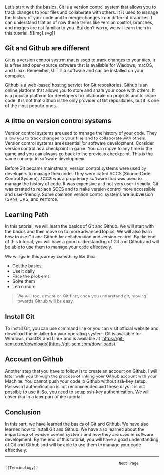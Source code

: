 
Let’s start with the basics. Git is a version control system that allows you to track changes to your files and collaborate with others. It is used to manage the history of your code and to merge changes from different branches. I can understand that as of now these terms like version control, branches, and merges are not familiar to you. But don’t worry, we will learn them in this tutorial.
![[img1.svg]]
## Git and Github are different

Git is a version control system that is used to track changes to your files. It is a free and open-source software that is available for Windows, macOS, and Linux. Remember, GIT is a software and can be installed on your computer.

Github is a web-based hosting service for Git repositories. Github is an online platform that allows you to store and share your code with others. It is a popular platform for developers to collaborate on projects and to share code. It is not that Github is the only provider of Git repositories, but it is one of the most popular ones.

## A little on version control systems

Version control systems are used to manage the history of your code. They allow you to track changes to your files and to collaborate with others. Version control systems are essential for software development. Consider version control as a checkpoint in game. You can move to any time in the game and you can always go back to the previous checkpoint. This is the same concept in software development.

Before Git became mainstream, version control systems were used by developers to manage their code. They were called SCCS (Source Code Control System). SCCS was a proprietary software that was used to manage the history of code. It was expensive and not very user-friendly. Git was created to replace SCCS and to make version control more accessible and user-friendly. Some common version control systems are Subversion (SVN), CVS, and Perforce.

## Learning Path

In this tutorial, we will learn the basics of Git and Github. We will start with the basics and then move on to more advanced topics. We will also learn how to use Git and Github for collaboration and version control. By the end of this tutorial, you will have a good understanding of Git and Github and will be able to use them to manage your code effectively.

We will go in this journey something like this:

- Get the basics
- Use it daily
- Face the problems
- Solve them
- Learn more

> We will focus more on Git first, once you understand git, moving towards Github will be easy.

## Install Git

To install Git, you can use command line or you can visit official website and download the installer for your operating system. Git is available for Windows, macOS, and Linux and is available at [https://git-scm.com/downloads](https://git-scm.com/downloads).

## Account on Github

Another step that you have to follow is to create an account on Github. I will later walk you through the process of linking your Github account with your Machine. You cannot push your code to Github without ssh-key setup. Password authentication is not recommended and these days it is not possible to use it. So, you need to setup ssh-key authentication. We will cover that in a later part of the tutorial.

## Conclusion

In this part, we have learned the basics of Git and Github. We have also learned how to install Git and Github. We have also learned about the importance of version control systems and how they are used in software development. By the end of this tutorial, you will have a good understanding of Git and Github and will be able to use them to manage your code effectively.


---
                                                        Next Page [[Terminology]]




